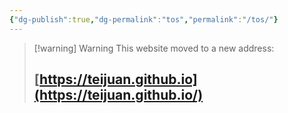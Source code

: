 ```yaml
---
{"dg-publish":true,"dg-permalink":"tos","permalink":"/tos/"}
---
```



> [!warning] Warning
> This website moved to a new address:
> ## [https://teijuan.github.io](https://teijuan.github.io/)